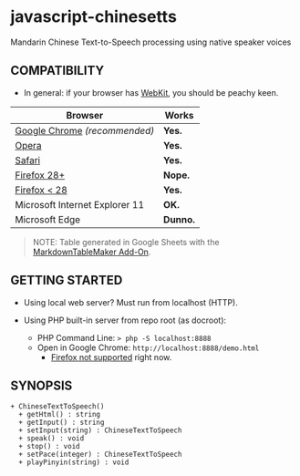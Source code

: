 javascript-chinesetts
=====================

Mandarin Chinese Text-to-Speech processing using native speaker voices

## COMPATIBILITY ##

+ In general: if your browser has [WebKit](https://www.webkit.org/), you should be peachy keen.

|  **Browser** | **Works** |
|  ------- | ------- |
|  [Google Chrome](https://www.google.com/chrome/) _(recommended)_ | **Yes.** |
|  [Opera](www.opera.com/) | **Yes.** |
|  [Safari](https://www.apple.com/safari/) | **Yes.** |
|  [Firefox 28+](https://www.mozilla.org/en-US/firefox/new/) | **Nope.** |
|  [Firefox < 28](http://ftp.mozilla.org/pub/mozilla.org/firefox/releases/27.0.1/) | **Yes.** |
|  Microsoft Internet Explorer 11 | **OK.** |
|  Microsoft Edge | **Dunno.** |


> NOTE: Table generated in Google Sheets with the [MarkdownTableMaker Add-On][markdownstore].


## GETTING STARTED ##

+ Using local web server? Must run from localhost (HTTP).

+ Using PHP built-in server from repo root (as docroot):
  + PHP Command Line: `> php -S localhost:8888`
  + Open in Google Chrome: `http://localhost:8888/demo.html`
    + [Firefox not supported](https://github.com/pffy/javascript-chinesetts/issues/2) right now.

## SYNOPSIS ##

```
+ ChineseTextToSpeech()
  + getHtml() : string
  + getInput() : string
  + setInput(string) : ChineseTextToSpeech
  + speak() : void
  + stop() : void
  + setPace(integer) : ChineseTextToSpeech
  + playPinyin(string) : void

```


[markdownstore]: https://chrome.google.com/webstore/detail/markdowntablemaker/cofkbgfmijanlcdooemafafokhhaeold